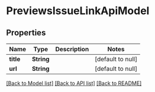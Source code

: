# PreviewsIssueLinkApiModel
## Properties

| Name | Type | Description | Notes |
|------------ | ------------- | ------------- | -------------|
| **title** | **String** |  | [default to null] |
| **url** | **String** |  | [default to null] |

[[Back to Model list]](../README.md#documentation-for-models) [[Back to API list]](../README.md#documentation-for-api-endpoints) [[Back to README]](../README.md)

